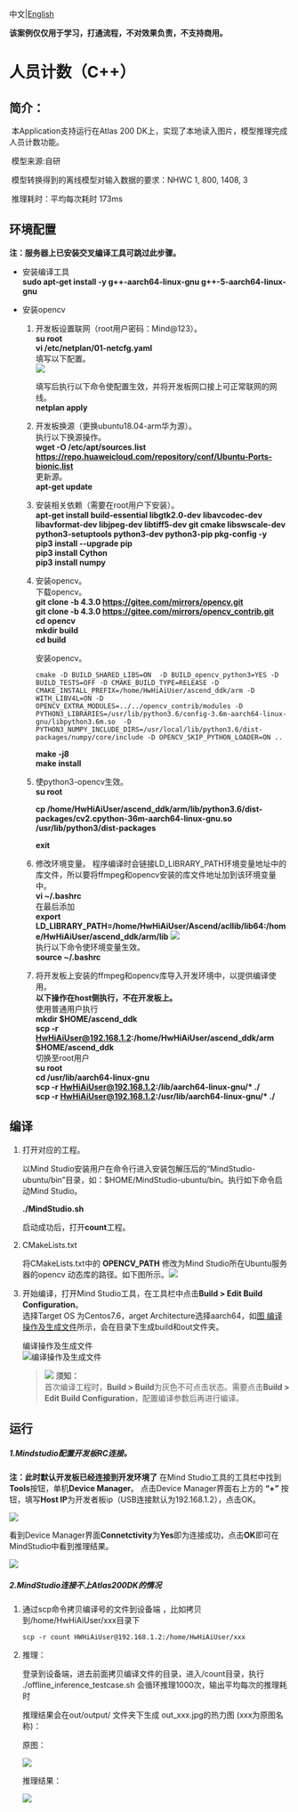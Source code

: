 中文|[English](README_EN.md)

**该案例仅仅用于学习，打通流程，不对效果负责，不支持商用。**



# 人员计数（C++）<a name="ZH-CN_TOPIC_0232337690"></a>  

## 简介：

​	  本Application支持运行在Atlas 200 DK上，实现了本地读入图片，模型推理完成人员计数功能。 

​	  模型来源:自研

​	  模型转换得到的离线模型对输入数据的要求：NHWC 1, 800, 1408, 3 

​	  推理耗时：平均每次耗时 173ms


## 环境配置   

**注：服务器上已安装交叉编译工具可跳过此步骤。**   

- 安装编译工具  
  **sudo apt-get install -y g++\-aarch64-linux-gnu g++\-5-aarch64-linux-gnu** 
  
  
  
- 安装opencv


  1. 开发板设置联网（root用户密码：Mind@123）。  
     **su root**  
     **vi /etc/netplan/01-netcfg.yaml**   
     填写以下配置。  
     ![](figures/network.png)  

     填写后执行以下命令使配置生效，并将开发板网口接上可正常联网的网线。  
     **netplan apply**      

  2. 开发板换源（更换ubuntu18.04-arm华为源）。   
     执行以下换源操作。  
     **wget -O /etc/apt/sources.list https://repo.huaweicloud.com/repository/conf/Ubuntu-Ports-bionic.list**   
     更新源。  
     **apt-get update** 

  3. 安装相关依赖（需要在root用户下安装）。   
     **apt-get install build-essential libgtk2.0-dev libavcodec-dev libavformat-dev libjpeg-dev libtiff5-dev git cmake libswscale-dev python3-setuptools python3-dev python3-pip pkg-config -y**  
     **pip3 install --upgrade pip**  
     **pip3 install Cython**  
     **pip3 install numpy**

  4. 安装opencv。  
     下载opencv。  
     **git clone -b 4.3.0 https://gitee.com/mirrors/opencv.git**  
     **git clone -b 4.3.0 https://gitee.com/mirrors/opencv_contrib.git**  
     **cd opencv**  
     **mkdir build**  
     **cd build**  

     安装opencv。  

     ```
     cmake -D BUILD_SHARED_LIBS=ON  -D BUILD_opencv_python3=YES -D BUILD_TESTS=OFF -D CMAKE_BUILD_TYPE=RELEASE -D  CMAKE_INSTALL_PREFIX=/home/HwHiAiUser/ascend_ddk/arm -D WITH_LIBV4L=ON -D OPENCV_EXTRA_MODULES=../../opencv_contrib/modules -D PYTHON3_LIBRARIES=/usr/lib/python3.6/config-3.6m-aarch64-linux-gnu/libpython3.6m.so  -D PYTHON3_NUMPY_INCLUDE_DIRS=/usr/local/lib/python3.6/dist-packages/numpy/core/include -D OPENCV_SKIP_PYTHON_LOADER=ON ..
     ```

     **make -j8**  
     **make install**  

  5. 使python3-opencv生效。   
     **su root**  

     **cp  /home/HwHiAiUser/ascend_ddk/arm/lib/python3.6/dist-packages/cv2.cpython-36m-aarch64-linux-gnu.so /usr/lib/python3/dist-packages** 

     **exit**

  6. 修改环境变量。
     程序编译时会链接LD_LIBRARY_PATH环境变量地址中的库文件，所以要将ffmpeg和opencv安装的库文件地址加到该环境变量中。  
     **vi ~/.bashrc**  
     在最后添加  
     **export LD_LIBRARY_PATH=/home/HwHiAiUser/Ascend/acllib/lib64:/home/HwHiAiUser/ascend_ddk/arm/lib**
     ![](figures/bashrc.png)   
     执行以下命令使环境变量生效。  
     **source ~/.bashrc**

  7. 将开发板上安装的ffmpeg和opencv库导入开发环境中，以提供编译使用。  
      **以下操作在host侧执行，不在开发板上。**    
     使用普通用户执行   
     **mkdir $HOME/ascend_ddk**  
     **scp -r HwHiAiUser@192.168.1.2:/home/HwHiAiUser/ascend_ddk/arm $HOME/ascend_ddk**  
     切换至root用户  
     **su root**  
     **cd /usr/lib/aarch64-linux-gnu**  
     **scp -r HwHiAiUser@192.168.1.2:/lib/aarch64-linux-gnu/\* ./**  
     **scp -r HwHiAiUser@192.168.1.2:/usr/lib/aarch64-linux-gnu/\* ./**

     

## 编译<a name="zh-cn_topic_0219108795_section3723145213347"></a>

1. 打开对应的工程。

   以Mind Studio安装用户在命令行进入安装包解压后的“MindStudio-ubuntu/bin”目录，如：$HOME/MindStudio-ubuntu/bin。执行如下命令启动Mind Studio。

   **./MindStudio.sh**

   启动成功后，打开**count**工程。

2. CMakeLists.txt

   将CMakeLists.txt中的 **OPENCV_PATH** 修改为Mind Studio所在Ubuntu服务器的opencv 动态库的路径。如下图所示。![](figures/make.png)

   

3. 开始编译，打开Mind Studio工具，在工具栏中点击**Build \> Edit Build Configuration**。  
   选择Target OS 为Centos7.6，arget Architecture选择aarch64，如[图 编译操作及生成文件](#zh-cn_topic_0203223265_fig1741464713019)所示，会在目录下生成build和out文件夹。

   编译操作及生成文件<a name="zh-cn_topic_0203223265_fig1741464713019"></a>  
   ![](figures/make1.png "编译操作及生成文件")

   >![](public_sys-resources/icon-notice.gif) **须知：**   
   >首次编译工程时，**Build \> Build**为灰色不可点击状态。需要点击**Build \> Edit Build Configuration**，配置编译参数后再进行编译。 

## 运行<a name="zh-cn_topic_0219108795_section1620073406"></a>

##### 1.Mindstudio配置开发板RC连接。

 **注：此时默认开发板已经连接到开发环境了**
 在Mind Studio工具的工具栏中找到**Tools**按钮，单机**Device Manager**。
 点击Device Manager界面右上方的 **“+”** 按钮，填写**Host IP**为开发者板ip（USB连接默认为192.168.1.2），点击OK。

![](figures/run1.png)

看到Device Manager界面**Connetctivity**为**Yes**即为连接成功，点击**OK**即可在MindStudio中看到推理结果。

![](figures/run2.png)





##### 2.MindStudio连接不上Atlas200DK的情况

1. 通过scp命令拷贝编译号的文件到设备端 ，比如拷贝到/home/HwHiAiUser/xxx目录下

   ```
   scp -r count HWHiAiUser@192.168.1.2:/home/HwHiAiUser/xxx
   ```

2. 推理：

   登录到设备端，进去前面拷贝编译文件的目录，进入/count目录，执行 ./offline_inference_testcase.sh   会循环推理1000次，输出平均每次的推理耗时

   推理结果会在out/output/ 文件夹下生成 out_xxx.jpg的热力图 (xxx为原图名称)：

   原图：

   ![](figures/crowd.jpg)

   
   
   推理结果：
   
   ![](figures/out_crowd.jpg)
   
   
   
   



